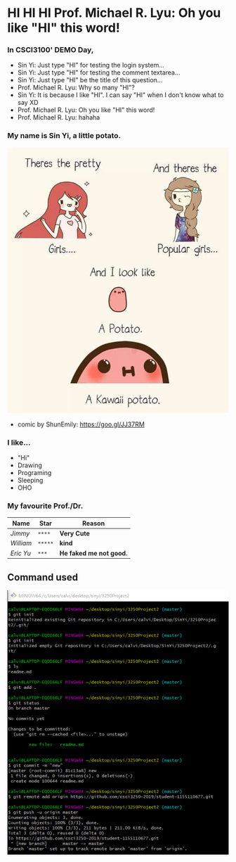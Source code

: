 # HI HI HI Prof. Michael R. Lyu: Oh you like "HI" this word!

### **In CSCI3100' DEMO Day,**
- Sin Yi: Just type "HI" for testing the login system...
- Sin Yi: Just type "HI" for testing the comment textarea...
- Sin Yi: Just type "HI" be the title of this question...
- Prof. Michael R. Lyu: Why so many "HI"?
- Sin Yi: It is because I like "HI". I can say "HI" when I don't know what to say XD
- Prof. Michael R. Lyu: Oh you like "HI" this word!
- Prof. Michael R. Lyu: hahaha

### **My name is Sin Yi, a little potato.**
![alt text](https://github.com/csci3250-2019/student-1155110677/blob/master/potato.jpg)
- comic by ShunEmily: https://goo.gl/JJ37RM

### **I like...**
- "Hi"
- Drawing
- Programing
- Sleeping
- OHO

### **My favourite Prof./Dr.**

Name | Star | Reason
--- | --- | ---
*Jimmy* | `****` | **Very Cute**
*William* | `*****` | **kind**
*Eric Yu* | `***` | **He faked me not good.**

## Command used
![alt text](https://github.com/csci3250-2019/student-1155110677/blob/master/01.PNG)
